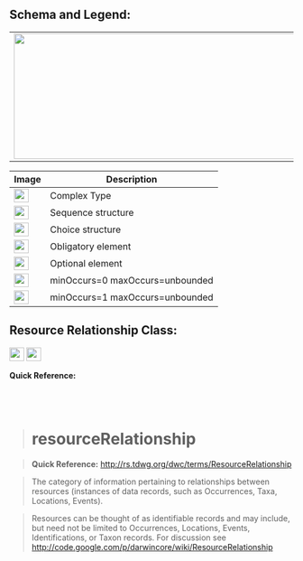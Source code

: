 <h2><b>Schema and Legend:</b></h2>



<table><tr><td><img src='http://img24.imageshack.us/img24/2778/resourcerelationship.jpg' width='703' height='222' /></td></tr>


<table><thead><th>Image</th><th>Description</th></thead><tbody>
<tr><td><img src='http://imageshack.us/a/img16/5397/multipleg.jpg' width='26' height='24' /></td><td>Complex Type</td></tr>
<tr><td><img src='http://img6.imageshack.us/img6/1315/sequencej.jpg' width='26' height='24' /></td><td>Sequence structure</td></tr>
<tr><td><img src='http://img266.imageshack.us/img266/2791/choice.jpg' width='26' height='24' /></td><td>Choice structure</td></tr>
<tr><td><img src='http://img52.imageshack.us/img52/2777/elementkw.jpg' width='26' height='24' /></td><td>Obligatory element</td></tr>
<tr><td><img src='http://img585.imageshack.us/img585/4808/optional.jpg' width='26' height='24' /></td><td>Optional element</td></tr>
<tr><td><img src='http://img19.imageshack.us/img19/4356/infinitol.jpg' width='26' height='24' /></td><td>minOccurs=0 maxOccurs=unbounded</td></tr>
<tr><td><img src='http://img198.imageshack.us/img198/6134/unoinfinito.jpg' width='26' height='24' /></td><td>minOccurs=1 maxOccurs=unbounded</td></tr></tbody></table>


<h2><b>Resource Relationship Class:</b></h2>

<img src='http://img214.imageshack.us/img214/4559/multipleu.jpg' width='26' height='24' /> <img src='http://img6.imageshack.us/img6/1315/sequencej.jpg' width='26' height='24' />

<b>Quick Reference:</b>

<br>
<br>
<blockquote><h1>resourceRelationship</h1></blockquote>

<blockquote><b>Quick Reference:</b> <a href='http://rs.tdwg.org/dwc/terms/ResourceRelationship'>http://rs.tdwg.org/dwc/terms/ResourceRelationship</a></blockquote>

<blockquote>The category of information pertaining to relationships between resources (instances of data records, such as Occurrences, Taxa, Locations, Events).</blockquote>

<blockquote>Resources can be thought of as identifiable records and may include, but need not be limited to Occurrences, Locations, Events, Identifications, or Taxon records. For discussion see <a href='http://code.google.com/p/darwincore/wiki/ResourceRelationship'>http://code.google.com/p/darwincore/wiki/ResourceRelationship</a>